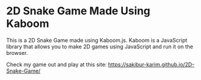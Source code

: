 # 2D Snake Game Made Using Kaboom

This is a 2D Snake Game made using Kaboom.js. Kaboom is a JavaScript library that allows you to make 2D games using JavaScript and run it on the browser.

Check my game out and play at this site: https://sakibur-karim.github.io/2D-Snake-Game/
